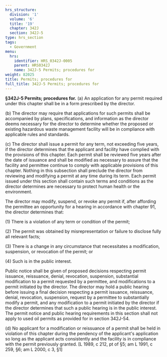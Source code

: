 ```yaml
---
hrs_structure:
  division: '1'
  volume: '6'
  title: '19'
  chapter: 342J
  section: 342J-5
type: hrs_section
tags:
  - Government
menu:
  hrs:
    identifier: HRS_0342J-0005
    parent: HRS0342J
    name: 342J-5 Permits; procedures for
weight: 82025
title: Permits; procedures for
full_title: 342J-5 Permits; procedures for
---
```

**§342J-5 Permits; procedures for.** (a) An application for any permit required under this chapter shall be in a form prescribed by the director.

(b) The director may require that applications for such permits shall be accompanied by plans, specifications, and information as the director deems necessary for the director to determine whether the proposed or existing hazardous waste management facility will be in compliance with applicable rules and standards.

(c) The director shall issue a permit for any term, not exceeding five years, if the director determines that the applicant and facility have complied with the provisions of this chapter. Each permit shall be reviewed five years after the date of issuance and shall be modified as necessary to assure that the facility and permittee continue to comply with applicable provisions of this chapter. Nothing in this subsection shall preclude the director from reviewing and modifying a permit at any time during its term. Each permit issued under this section shall contain such terms and conditions as the director determines are necessary to protect human health or the environment.

The director may modify, suspend, or revoke any permit if, after affording the permittee an opportunity for a hearing in accordance with chapter 91, the director determines that:

(1) There is a violation of any term or condition of the permit;

(2) The permit was obtained by misrepresentation or failure to disclose fully all relevant facts;

(3) There is a change in any circumstance that necessitates a modification, suspension, or revocation of the permit; or

(4) Such is in the public interest.

Public notice shall be given of proposed decisions respecting permit issuance, reissuance, denial, revocation, suspension, substantial modification to a permit requested by a permittee, and modifications to a permit initiated by the director. The director may hold a public hearing before issuing a final decision respecting a permit issuance, reissuance, denial, revocation, suspension, request by a permittee to substantially modify a permit, and any modification to a permit initiated by the director if the director determines that such a public hearing is in the public interest. The permit notice and public hearing requirements in this section shall not apply to used oil permits as provided for in section 342J-54.

(d) No applicant for a modification or reissuance of a permit shall be held in violation of this chapter during the pendency of the applicant's application so long as the applicant acts consistently and the facility is in compliance with the permit previously granted. [L 1989, c 212, pt of §5; am L 1991, c 259, §6; am L 2000, c 3, §1]